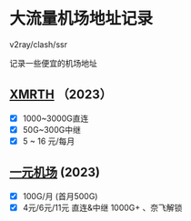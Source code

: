 # 大流量机场地址记录
v2ray/clash/ssr

记录一些便宜的机场地址

## [XMRTH](https://xmrth.fun/auth/register?code=kkDm) （2023）
- [x] 1000~3000G直连
- [x] 50G~300G中继
- [x] 5 ~ 16 元/每月 

## [一元机场](https://xn--4gq62f52gdss.com/#/register?code=zAC3XckV) (2023)
- [x] 100G/月 (首月500G)
- [x] 4元/6元/11元 直连&中继 1000G+ 、奈飞解锁
